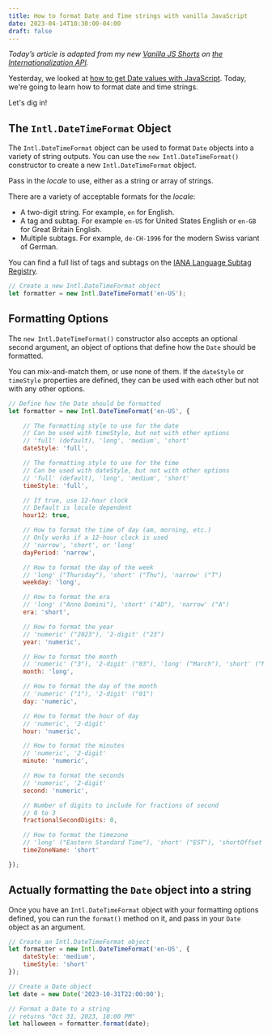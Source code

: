 ```yaml
---
title: How to format Date and Time strings with vanilla JavaScript
date: 2023-04-14T10:30:00-04:00
draft: false
---
```


_Today’s article is adapted from my new [Vanilla JS Shorts](https://vanillajsshorts.com) on [the Internationalization API](https://vanillajsshorts.com/intl/)._

Yesterday, we looked at [how to get Date values with JavaScript](/how-to-get-date-values-with-vanilla-javascript/). Today, we're going to learn how to format date and time strings.

Let's dig in!

## The `Intl.DateTimeFormat` Object

The `Intl.DateTimeFormat` object can be used to format `Date` objects into a variety of string outputs. You can use the `new Intl.DateTimeFormat()` constructor to create a new `Intl.DateTimeFormat` object. 

Pass in the _locale_ to use, either as a string or array of strings.

There are a variety of acceptable formats for the _locale_:

- A two-digit string. For example, `en` for English.
- A tag and subtag. For example `en-US` for United States English or `en-GB` for Great Britain English.
- Multiple subtags. For example, `de-CH-1996` for the modern Swiss variant of German.

You can find a full list of tags and subtags on the [IANA Language Subtag Registry](https://www.iana.org/assignments/language-subtag-registry/language-subtag-registry).

```javascript
// Create a new Intl.DateTimeFormat object
let formatter = new Intl.DateTimeFormat('en-US');
```

## Formatting Options

The `new Intl.DateTimeFormat()` constructor also accepts an optional second argument, an object of options that define how the `Date` should be formatted.

You can mix-and-match them, or use none of them. If the `dateStyle` or `timeStyle` properties are defined, they can be used with each other but not with any other options.

```javascript
// Define how the Date should be formatted
let formatter = new Intl.DateTimeFormat('en-US', {

	// The formatting style to use for the date
	// Can be used with timeStyle, but not with other options
	// 'full' (default), 'long', 'medium', 'short'
	dateStyle: 'full',

	// The formatting style to use for the time
	// Can be used with dateStyle, but not with other options
	// 'full' (default), 'long', 'medium', 'short'
	timeStyle: 'full',

	// If true, use 12-hour clock
	// Default is locale dependent
	hour12: true,

	// How to format the time of day (am, morning, etc.)
	// Only works if a 12-hour clock is used
	// 'narrow', 'short', or 'long'
	dayPeriod: 'narrow',

	// How to format the day of the week
	// 'long' ("Thursday"), 'short' ("Thu"), 'narrow' ("T")
	weekday: 'long',

	// How to format the era
	// 'long' ("Anno Domini"), 'short' ("AD"), 'narrow' ("A")
	era: 'short',

	// How to format the year
	// 'numeric' ("2023"), '2-digit' ("23")
	year: 'numeric',

	// How to format the month
	// 'numeric' ("3"), '2-digit' ("03"), 'long' ("March"), 'short' ("Mar"), 'narrow' ("M")
	month: 'long',

	// How to format the day of the month
	// 'numeric' ("1"), '2-digit' ("01")
	day: 'numeric',

	// How to format the hour of day
	// 'numeric', '2-digit'
	hour: 'numeric',

	// How to format the minutes
	// 'numeric', '2-digit'
	minute: 'numeric',

	// How to format the seconds
	// 'numeric', '2-digit'
	second: 'numeric',

	// Number of digits to include for fractions of second
	// 0 to 3
	fractionalSecondDigits: 0,

	// How to format the timezone
	// 'long' ("Eastern Standard Time"), 'short' ("EST"), 'shortOffset' ("GMT-5"), 'longOffset' ("GMT-0500"), 'shortGeneric' ("ET"), 'longGeneric' ("Eastern Time")
	timeZoneName: 'short'

});
```

## Actually formatting the `Date` object into a string

Once you have an `Intl.DateTimeFormat` object with your formatting options defined, you can run the `format()` method on it, and pass in your `Date` object as an argument.

```javascript
// Create an Intl.DateTimeFormat object
let formatter = new Intl.DateTimeFormat('en-US', {
	dateStyle: 'medium',
	timeStyle: 'short' 
});

// Create a Date object
let date = new Date('2023-10-31T22:00:00');

// Format a Date to a string
// returns "Oct 31, 2023, 10:00 PM"
let halloween = formatter.format(date);
```